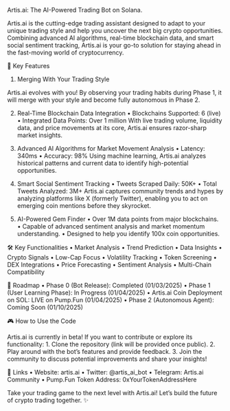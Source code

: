 Artis.ai: The AI-Powered Trading Bot on Solana.

Artis.ai is the cutting-edge trading assistant designed to adapt to your unique trading style and help you uncover the next big crypto opportunities. Combining advanced AI algorithms, real-time blockchain data, and smart social sentiment tracking, Artis.ai is your go-to solution for staying ahead in the fast-moving world of cryptocurrency.

🚀 Key Features

1. Merging With Your Trading Style

Artis.ai evolves with you! By observing your trading habits during Phase 1, it will merge with your style and become fully autonomous in Phase 2.

2. Real-Time Blockchain Data Integration
	•	Blockchains Supported: 6 (live)
	•	Integrated Data Points: Over 1 million
With live trading volume, liquidity data, and price movements at its core, Artis.ai ensures razor-sharp market insights.

3. Advanced AI Algorithms for Market Movement Analysis
	•	Latency: 340ms
	•	Accuracy: 98%
Using machine learning, Artis.ai analyzes historical patterns and current data to identify high-potential opportunities.

4. Smart Social Sentiment Tracking
	•	Tweets Scraped Daily: 50K+
	•	Total Tweets Analyzed: 3M+
Artis.ai captures community trends and hypes by analyzing platforms like X (formerly Twitter), enabling you to act on emerging coin mentions before they skyrocket.

5. AI-Powered Gem Finder
	•	Over 1M data points from major blockchains.
	•	Capable of advanced sentiment analysis and market momentum understanding.
	•	Designed to help you identify 100x coin opportunities.

🛠️ Key Functionalities
	•	Market Analysis
	•	Trend Prediction
	•	Data Insights
	•	Crypto Signals
	•	Low-Cap Focus
	•	Volatility Tracking
	•	Token Screening
	•	DEX Integrations
	•	Price Forecasting
	•	Sentiment Analysis
	•	Multi-Chain Compatibility

📅 Roadmap
	•	Phase 0 (Bot Release): Completed (01/03/2025)
	•	Phase 1 (User Learning Phase): In Progress (01/04/2025)
	•	Artis.ai Coin Deployment on SOL: LIVE on Pump.Fun (01/04/2025)
	•	Phase 2 (Autonomous Agent): Coming Soon (01/10/2025)

🎮 How to Use the Code

Artis.ai is currently in beta! If you want to contribute or explore its functionality:
	1.	Clone the repository (link will be provided once public).
	2.	Play around with the bot’s features and provide feedback.
	3.	Join the community to discuss potential improvements and share your insights!

🔗 Links
	•	Website: artis.ai
	•	Twitter: @artis_ai_bot
	•	Telegram: Artis.ai Community
	•	Pump.Fun Token Address: 0xYourTokenAddressHere

Take your trading game to the next level with Artis.ai! Let’s build the future of crypto trading together. ✨
